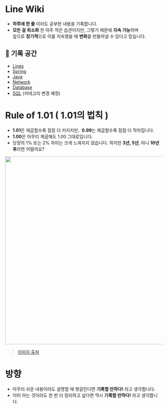 # Line Wiki

- **하루에 한 줄** 이라도 공부한 내용을 기록합니다.
- **모든 걸 최소화** 한 아주 작은 습관이지만, 그렇기 때문에 **지속 가능**하며 <br>
  앞으로 **장기적**으로 이를 지속했을 때 **변화**를 만들어낼 수 있다고 믿습니다.

## 📓 기록 공간

- [Lines](https://github.com/bky373/line-snipets/blob/main/Lines.md#Lines)
- [Spring](https://github.com/bky373/line-wiki/blob/main/Spring.md#Spring)
- [Java](https://github.com/bky373/line-wiki/blob/main/Java.md#Java)
- [Network](https://github.com/bky373/line-wiki/blob/main/Network.md#Network)
- [Database](https://github.com/bky373/line-wiki/blob/main/Database.md#Database)
- [SQL](https://github.com/bky373/line-wiki/blob/main/SQL.md#SQL)  (카테고리 변경 예정)


# Rule of 1.01 ( 1.01의 법칙 )

- **1.01**은 제곱할수록 점점 더 커지지만, &nbsp;**0.99**는 제곱할수록 점점 더 작아집니다.
- **1.00**은 아무리 제곱해도 1.00 그대로입니다.
- 당장의 1% 또는 2% 차이는 크게 느껴지지 않습니다. 하지만 **3년, 5년**, 아니 **10년 후**라면 어떨까요?
 
<img src=https://user-images.githubusercontent.com/49539592/124255372-0c54dc80-db65-11eb-8aa6-b4b3a2f5abf5.png width=600 />

> [이미지 출처](http://www.iboram.co.kr/bbs/board.php?bo_table=guide&wr_id=4)


# 방향

- 아무리 쉬운 내용이라도 설명할 때 헷갈린다면 **기록할 만하다!** 라고 생각합니다. 
- 이미 아는 것이라도 한 번 더 정리하고 싶다면 역시 **기록할 만하다!** 라고 생각합니다. 
